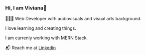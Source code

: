### Hi, I am Viviana👋

👩🏾‍💻 Web Developer with audiovisuals and visual arts background.

I love learning and creating things. 

I am currenly working with MERN Stack.

📬 Reach me at [Linkedin](https://www.linkedin.com/in/viviana-yanez/)

<!--
**vivitt/vivitt** is a ✨ _special_ ✨ repository because its `README.md` (this file) appears on your GitHub profile.
